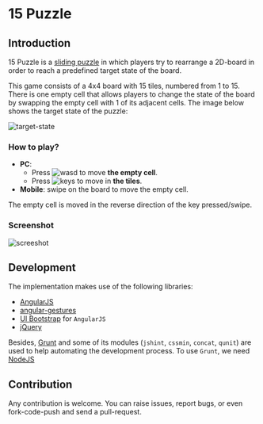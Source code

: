 15 Puzzle
=========

## Introduction
15 Puzzle is a [sliding puzzle](http://en.wikipedia.org/wiki/Sliding_puzzle) in which players try to rearrange a 2D-board in order to reach a predefined target state of the board.

This game consists of a 4x4 board with 15 tiles, numbered from 1 to 15. There is one empty cell that allows players to change the state of the board by swapping the empty cell with 1 of its adjacent cells. The image below shows the target state of the puzzle:

![target-state](https://github.com/xuanluong/15-puzzle/blob/master/images/target-state.png)
### How to play?

+ **PC**: 
  + Press  ![wasd](https://github.com/xuanluong/15-puzzle/blob/master/images/wasd.png) to move **the empty cell**.
  + Press  ![keys](https://github.com/xuanluong/15-puzzle/blob/master/images/keys.png)  to move in **the tiles**.
+ **Mobile**: swipe on the board to move the empty cell.

The empty cell is moved in the reverse direction of the key pressed/swipe.

### Screenshot

![screeshot](https://raw.githubusercontent.com/xuanluong/15-puzzle/master/screenshot.png)

## Development

The implementation makes use of the following libraries:
+ [AngularJS](https://angularjs.org/)
+ [angular-gestures](https://github.com/wzr1337/angular-gestures)
+ [UI Bootstrap](http://angular-ui.github.io/bootstrap/) for `AngularJS`
+ [jQuery](http://jquery.com/)

Besides, [Grunt](http://gruntjs.com/) and some of its modules (`jshint`, `cssmin`, `concat`, `qunit`) are used to help automating the development process. To use `Grunt`, we need [NodeJS](http://nodejs.org/)

## Contribution

Any contribution is welcome. You can raise issues, report bugs, or even fork-code-push and send a pull-request. 
